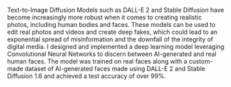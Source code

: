 Text-to-Image Diffusion Models such as DALL-E 2 and Stable Diffusion have become increasingly more robust when it comes to creating realistic photos, including human bodies and faces. These models can be used to edit real photos and videos and create deep fakes, which could lead to an exponential spread of misinformation and the downfall of the integrity of digital media. I designed and implemented a deep learning model leveraging Convolutional Neural Networks to discern between AI-generated and real human faces. The model was trained on real faces along with a custom-made dataset of AI-generated faces made using DALL-E 2 and Stable Diffusion 1.6 and achieved a test accuracy of over 99%.
